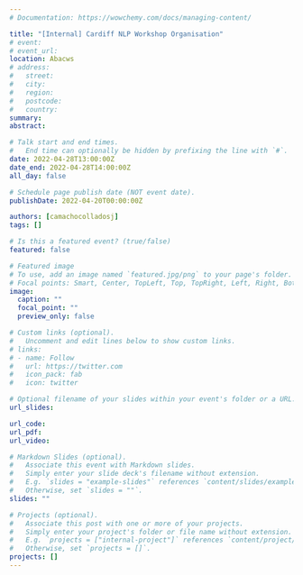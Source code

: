 ```yaml
---
# Documentation: https://wowchemy.com/docs/managing-content/

title: "[Internal] Cardiff NLP Workshop Organisation"
# event:
# event_url:
location: Abacws
# address:
#   street:
#   city:
#   region:
#   postcode:
#   country:
summary:
abstract:

# Talk start and end times.
#   End time can optionally be hidden by prefixing the line with `#`.
date: 2022-04-28T13:00:00Z
date_end: 2022-04-28T14:00:00Z
all_day: false

# Schedule page publish date (NOT event date).
publishDate: 2022-04-20T00:00:00Z

authors: [camachocolladosj]
tags: []

# Is this a featured event? (true/false)
featured: false

# Featured image
# To use, add an image named `featured.jpg/png` to your page's folder. 
# Focal points: Smart, Center, TopLeft, Top, TopRight, Left, Right, BottomLeft, Bottom, BottomRight.
image:
  caption: ""
  focal_point: ""
  preview_only: false

# Custom links (optional).
#   Uncomment and edit lines below to show custom links.
# links:
# - name: Follow
#   url: https://twitter.com
#   icon_pack: fab
#   icon: twitter

# Optional filename of your slides within your event's folder or a URL.
url_slides:

url_code:
url_pdf:
url_video:

# Markdown Slides (optional).
#   Associate this event with Markdown slides.
#   Simply enter your slide deck's filename without extension.
#   E.g. `slides = "example-slides"` references `content/slides/example-slides.md`.
#   Otherwise, set `slides = ""`.
slides: ""

# Projects (optional).
#   Associate this post with one or more of your projects.
#   Simply enter your project's folder or file name without extension.
#   E.g. `projects = ["internal-project"]` references `content/project/deep-learning/index.md`.
#   Otherwise, set `projects = []`.
projects: []
---
```

